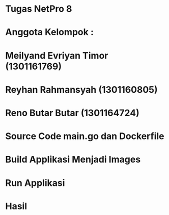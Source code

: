 # Tugas NetPro 8

# Anggota Kelompok : 
# Meilyand Evriyan Timor (1301161769)
# Reyhan Rahmansyah (1301160805)
# Reno Butar Butar (1301164724)

# Source Code main.go dan Dockerfile

# Build Applikasi Menjadi Images

# Run Applikasi

# Hasil
